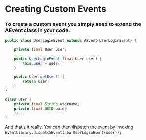 # Creating Custom Events
### To create a custom event you simply need to extend the AEvent class in your code.
```java
public class UserLoginEvent extends AEvent<UserLoginEvent> {
    
    private final User user;
    
    public UserLoginEvent(final User user) {
        this.user = user;
    }
    
    public User getUser() {
        return user;
    }
}

class User {
    private final String username;
    private final UUID uuid;
    //...
}
```

And that's it really. You can then dispatch the event by invoking ``EventLibrary.dispatchEvent(new UserLoginEvent(user));``. 
